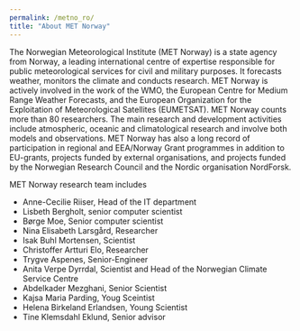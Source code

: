 ```yaml
---
permalink: /metno_ro/
title: "About MET Norway"
---
```


The Norwegian Meteorological Institute (MET Norway) is a state agency from Norway, a leading international centre of expertise responsible for public meteorological services for civil and military purposes. It forecasts weather, monitors the climate and conducts research. MET Norway is actively involved in the work of the WMO, the European Centre for Medium Range Weather Forecasts, and the European Organization for the Exploitation of Meteorological Satellites (EUMETSAT). MET Norway counts more than 80 researchers. The main research and development activities include atmospheric, oceanic and climatological research and involve both models and observations. MET Norway has also a long record of participation in regional and EEA/Norway Grant programmes in addition to EU-grants, projects funded by external organisations, and projects funded by the Norwegian Research Council and the Nordic organisation NordForsk.

MET Norway research team includes
 - Anne-Cecilie Riiser, Head of the IT department
 - Lisbeth Bergholt, senior computer scientist 
 - Børge Moe, Senior computer scientist
 - Nina Elisabeth Larsgård, Researcher
 - Isak Buhl Mortensen, Scientist
 - Christoffer Artturi Elo, Researcher
 - Trygve Aspenes, Senior-Engineer
 - Anita Verpe Dyrrdal, Scientist and Head of the Norwegian Climate Service Centre
 - Abdelkader Mezghani, Senior Scientist
 - Kajsa Maria Parding, Youg Sceintist
 - Helena Birkeland Erlandsen, Young Scientist
 - Tine Klemsdahl Eklund, Senior advisor
